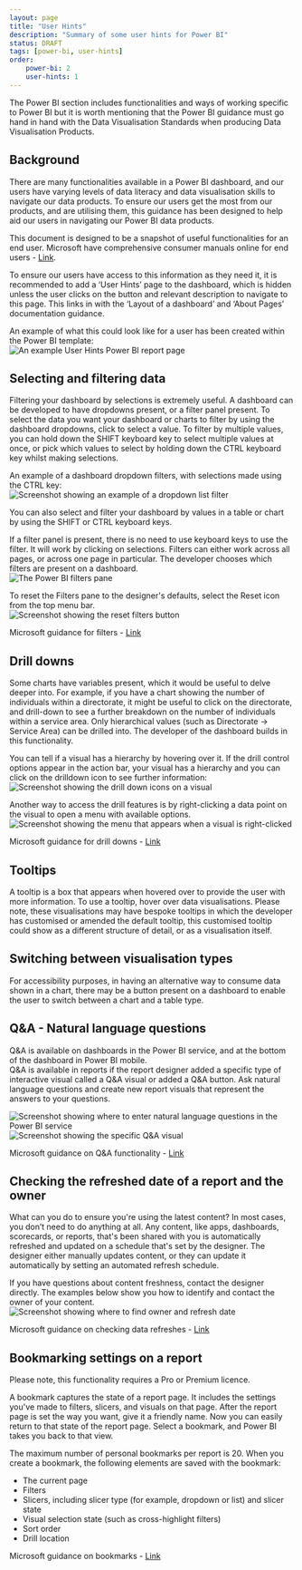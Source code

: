 ```yaml
---
layout: page
title: "User Hints"
description: "Summary of some user hints for Power BI"
status: DRAFT
tags: [power-bi, user-hints]
order:
    power-bi: 2
    user-hints: 1
---
```

The Power BI section includes functionalities and ways of working specific to Power BI but it is worth mentioning that the Power BI guidance must go hand in hand with the Data Visualisation Standards when producing Data Visualisation Products.  
    

## Background  
  
There are many functionalities available in a Power BI dashboard, and our users have varying levels of data literacy and data visualisation skills to navigate our data products. To ensure our users get the most from our products, and are utilising them, this guidance has been designed to help aid our users in navigating our Power BI data products.  
  
This document is designed to be a snapshot of useful functionalities for an end user. Microsoft have comprehensive consumer manuals online for end users - [Link][hint 1].  
  
To ensure our users have access to this information as they need it, it is recommended to add a ‘User Hints’ page to the dashboard, which is hidden unless the user clicks on the button and relevant description to navigate to this page. This links in with the ‘Layout of a dashboard’ and ‘About Pages’ documentation guidance.  
  
An example of what this could look like for a user has been created within the Power BI template:  
![An example User Hints Power BI report page](hint-page.png)  
  
  
## Selecting and filtering data  
  
Filtering your dashboard by selections is extremely useful. A dashboard can be developed to have dropdowns present, or a filter panel present. To select the data you want your dashboard or charts to filter by using the dashboard dropdowns, click to select a value. To filter by multiple values, you can hold down the SHIFT keyboard key to select multiple values at once, or pick which values to select by holding down the CTRL keyboard key whilst making selections.  
  
An example of a dashboard dropdown filters, with selections made using the CTRL key:  
![Screenshot showing an example of a dropdown list filter](dropdown.png)  

You can also select and filter your dashboard by values in a table or chart by using the SHIFT or CTRL keyboard keys.  
  
If a filter panel is present, there is no need to use keyboard keys to use the filter. It will work by clicking on selections. Filters can either work across all pages, or across one page in particular. The developer chooses which filters are present on a dashboard.  
![The Power BI filters pane](filter-pane.png)  

To reset the Filters pane to the designer's defaults, select the Reset icon from the top menu bar.  
![Screenshot showing the reset filters button](reset-button.png)  

Microsoft guidance for filters - [Link][hint 2]  


## Drill downs  
  
Some charts have variables present, which it would be useful to delve deeper into. For example, if you have a chart showing the number of individuals within a directorate, it might be useful to click on the directorate, and drill-down to see a further breakdown on the number of individuals within a service area. Only hierarchical values (such as Directorate -> Service Area) can be drilled into. The developer of the dashboard builds in this functionality.  
  
You can tell if a visual has a hierarchy by hovering over it. If the drill control options appear in the action bar, your visual has a hierarchy and you can click on the drilldown icon to see further information:  
![Screenshot showing the drill down icons on a visual](drill-down.png)  
  
Another way to access the drill features is by right-clicking a data point on the visual to open a menu with available options.  
![Screenshot showing the menu that appears when a visual is right-clicked](drill-down-2.png)  
  
Microsoft guidance for drill downs - [Link][hint 3]  
  
    
## Tooltips  
  
A tooltip is a box that appears when hovered over to provide the user with more information. To use a tooltip, hover over data visualisations. Please note, these visualisations may have bespoke tooltips in which the developer has customised or amended the default tooltip, this customised tooltip could show as a different structure of detail, or as a visualisation itself.  
  
  
## Switching between visualisation types  
  
For accessibility purposes, in having an alternative way to consume data shown in a chart, there may be a button present on a dashboard to enable the user to switch between a chart and a table type.  
  
    
## Q&A - Natural language questions  
  
Q&A is available on dashboards in the Power BI service, and at the bottom of the dashboard in Power BI mobile.  
Q&A is available in reports if the report designer added a specific type of interactive visual called a Q&A visual or added a Q&A button. Ask natural language questions and create new report visuals that represent the answers to your questions.  

![Screenshot showing where to enter natural language questions in the Power BI service](QA-bar.png)  
![Screenshot showing the specific Q&A visual](QA-visual.png)  

Microsoft guidance on Q&A functionality - [Link][hint 4]  
  
    
## Checking the refreshed date of a report and the owner  
  
What can you do to ensure you're using the latest content? In most cases, you don’t need to do anything at all. Any content, like apps, dashboards, scorecards, or reports, that's been shared with you is automatically refreshed and updated on a schedule that's set by the designer. The designer either manually updates content, or they can update it automatically by setting an automated refresh schedule.  
  
If you have questions about content freshness, contact the designer directly. The examples below show you how to identify and contact the owner of your content.  
![Screenshot showing where to find owner and refresh date](owner.png)  
  
Microsoft guidance on checking data refreshes - [Link][hint 5]  
  
    
## Bookmarking settings on a report  
  
Please note, this functionality requires a Pro or Premium licence.  
  
A bookmark captures the state of a report page. It includes the settings you've made to filters, slicers, and visuals on that page. After the report page is set the way you want, give it a friendly name. Now you can easily return to that state of the report page. Select a bookmark, and Power BI takes you back to that view.  
  
The maximum number of personal bookmarks per report is 20. When you create a bookmark, the following elements are saved with the bookmark:  
-	The current page
-	Filters
-	Slicers, including slicer type (for example, dropdown or list) and slicer state
-	Visual selection state (such as cross-highlight filters)
-	Sort order
-	Drill location  
  
Microsoft guidance on bookmarks - [Link][hint 6]


  






[hint 1]: https://learn.microsoft.com/en-us/power-bi/consumer/
[hint 2]: https://learn.microsoft.com/en-us/power-bi/consumer/end-user-report-filter
[hint 3]: https://learn.microsoft.com/en-us/power-bi/consumer/end-user-drill
[hint 4]: https://learn.microsoft.com/en-us/power-bi/consumer/end-user-q-and-a
[hint 5]: https://learn.microsoft.com/en-us/power-bi/consumer/end-user-fresh
[hint 6]: https://learn.microsoft.com/en-us/power-bi/consumer/end-user-bookmarks 
